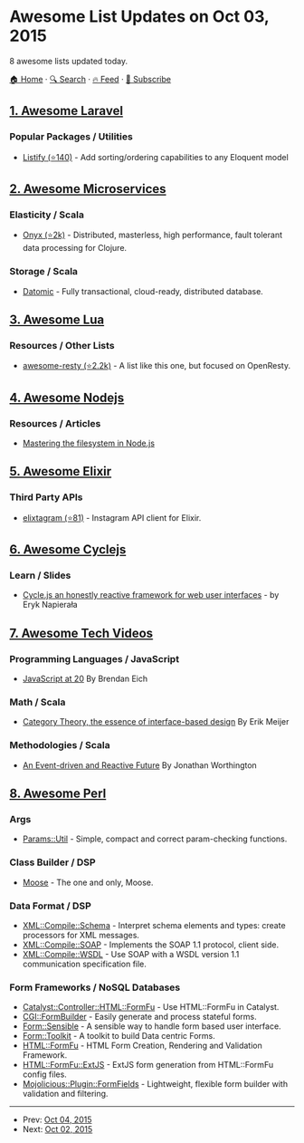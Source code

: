 # Awesome List Updates on Oct 03, 2015

8 awesome lists updated today.

[🏠 Home](/README.md) · [🔍 Search](https://test.trackawesomelist.com/search/) · [🔥 Feed](https://test.trackawesomelist.com/feed.xml) · [📮 Subscribe](https://trackawesomelist.us17.list-manage.com/subscribe?u=d2f0117aa829c83a63ec63c2f&id=36a103854c)



## [1. Awesome Laravel](/content/chiraggude/awesome-laravel/README.md)

### Popular Packages / Utilities

*   [Listify (⭐140)](https://github.com/lookitsatravis/listify) - Add sorting/ordering capabilities to any Eloquent model

## [2. Awesome Microservices](/content/mfornos/awesome-microservices/README.md)

### Elasticity / Scala

*   [Onyx (⭐2k)](https://github.com/onyx-platform/onyx) - Distributed, masterless, high performance, fault tolerant data processing for Clojure.

### Storage / Scala

*   [Datomic](http://www.datomic.com/) - Fully transactional, cloud-ready, distributed database.

## [3. Awesome Lua](/content/LewisJEllis/awesome-lua/README.md)

### Resources / Other Lists

*   [awesome-resty (⭐2.2k)](https://github.com/bungle/awesome-resty) - A list like this one, but focused on OpenResty.

## [4. Awesome Nodejs](/content/sindresorhus/awesome-nodejs/README.md)

### Resources / Articles

*   [Mastering the filesystem in Node.js](https://medium.com/@yoshuawuyts/mastering-the-filesystem-in-node-js-4706b7cb0801)

## [5. Awesome Elixir](/content/h4cc/awesome-elixir/README.md)

### Third Party APIs

*   [elixtagram (⭐81)](https://github.com/zensavona/elixtagram) - Instagram API client for Elixir.

## [6. Awesome Cyclejs](/content/cyclejs-community/awesome-cyclejs/README.md)

### Learn / Slides

*   [Cycle.js an honestly reactive framework for web user interfaces](http://slides.com/erykpiast/cycle) - by Eryk Napierała

## [7. Awesome Tech Videos](/content/lucasviola/awesome-tech-videos/README.md)

### Programming Languages / JavaScript

*   [JavaScript at 20](https://www.youtube.com/watch?v=bM79WQ9iMZQ) By Brendan Eich

### Math / Scala

*   [Category Theory, the essence of interface-based design](https://www.youtube.com/watch?v=JMP6gI5mLHc) By Erik Meijer

### Methodologies / Scala

*   [An Event-driven and Reactive Future](https://www.youtube.com/watch?v=_VdIQTtRkb8) By Jonathan Worthington

## [8. Awesome Perl](/content/hachiojipm/awesome-perl/README.md)

### Args

*   [Params::Util](https://metacpan.org/pod/Params::Util) - Simple, compact and correct param-checking functions.

### Class Builder / DSP

*   [Moose](https://metacpan.org/pod/Moose) - The one and only, Moose.

### Data Format / DSP

*   [XML::Compile::Schema](https://metacpan.org/pod/XML::Compile::Schema) - Interpret schema elements and types: create processors for XML messages.
*   [XML::Compile::SOAP](https://metacpan.org/pod/XML::Compile::SOAP) - Implements the SOAP 1.1 protocol, client side.
*   [XML::Compile::WSDL](https://metacpan.org/pod/XML::Compile::WSDL) - Use SOAP with a WSDL version 1.1 communication specification file.

### Form Frameworks / NoSQL Databases

*   [Catalyst::Controller::HTML::FormFu](https://metacpan.org/pod/Catalyst::Controller::HTML::FormFu) - Use HTML::FormFu in Catalyst.
*   [CGI::FormBuilder](https://metacpan.org/pod/CGI::FormBuilder) - Easily generate and process stateful forms.
*   [Form::Sensible](https://metacpan.org/pod/Form::Sensible) - A sensible way to handle form based user interface.
*   [Form::Toolkit](https://metacpan.org/pod/Form::Toolkit) - A toolkit to build Data centric Forms.
*   [HTML::FormFu](https://metacpan.org/pod/HTML::FormFu) - HTML Form Creation, Rendering and Validation Framework.
*   [HTML::FormFu::ExtJS](https://metacpan.org/pod/HTML::FormFu::ExtJS) - ExtJS form generation from HTML::FormFu config files.
*   [Mojolicious::Plugin::FormFields](https://metacpan.org/pod/Mojolicious::Plugin::FormFields) - Lightweight, flexible form builder with validation and filtering.

---

- Prev: [Oct 04, 2015](/content/2015/10/04/README.md)
- Next: [Oct 02, 2015](/content/2015/10/02/README.md)